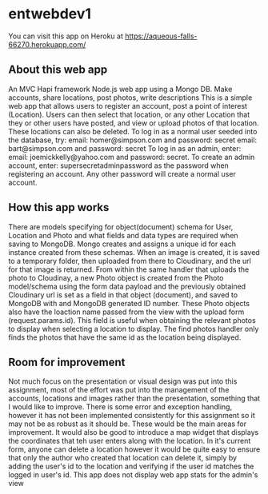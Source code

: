# entwebdev1
You can visit this app on Heroku at https://aqueous-falls-66270.herokuapp.com/

<h2>About this web app </h2>
An MVC Hapi framework Node.js web app using a Mongo DB. Make accounts, share locations, post photos, write descriptions
This is a simple web app that allows users to register an account, post a point of interest (Location). 
Users can then select that location, or any other Location that they or other users have posted, and view or
upload photos of that location. These locations can also be deleted. 
To log in as a normal user seeded into the database, try: 
email: homer@simpson.com and password: secret 
email: bart@simpson.com and password: secret 
To log in as an admin, enter: 
email: joemickkelly@yahoo.com and password: secret. 
To create an admin account, enter: supersecretadminpassword as the password when registering an account. Any other password will create a normal user account. 

<h2>How this app works</h2>
There are models specifying for object(document) schema for User, Location and Photo and what fields and data types are required when saving to MongoDB. Mongo creates and assigns a unique id for each instance created from these schemas.
When an image is created, it is saved to a temporary folder, then uploaded from there to Cloudinary, and the url for that 
image is returned. From within the same handler that uploads the photo to Cloudinay, a new Photo object is created from the Photo model/schema using the form data payload and the previously obtained Cloudinary url is set as a field in that object (document), and saved to MongoDB with and MongoDB generated ID number. These Photo objects also have the loaction name passed from the view with the upload form (request.params.id). This field is useful when obtaining the relevant photos to display when selecting a location to display. The find photos handler only finds the photos that have the same id as the location being displayed.

<h2>Room for improvement</h2>
Not much focus on the presentation or visual design was put into this assignment, most of the effort was put into the
management of the accounts, locations and images rather than the presentation, something that I would like to improve.
There is some error and exception handling, however it has not been implemented consistently for this assignment so it
may not be as robust as it should be. These would be the main areas for improvement. It would also be good to introduce a map widget that displays the coordinates that teh user enters along with the location. In it's current form, anyone can delete a location however it would be quite easy to ensure that only the author who created that location can delete it, simply by adding
the user's id to the location and verifying if the user id matches the logged in user's id. This app does not display web app stats for the admin's view
